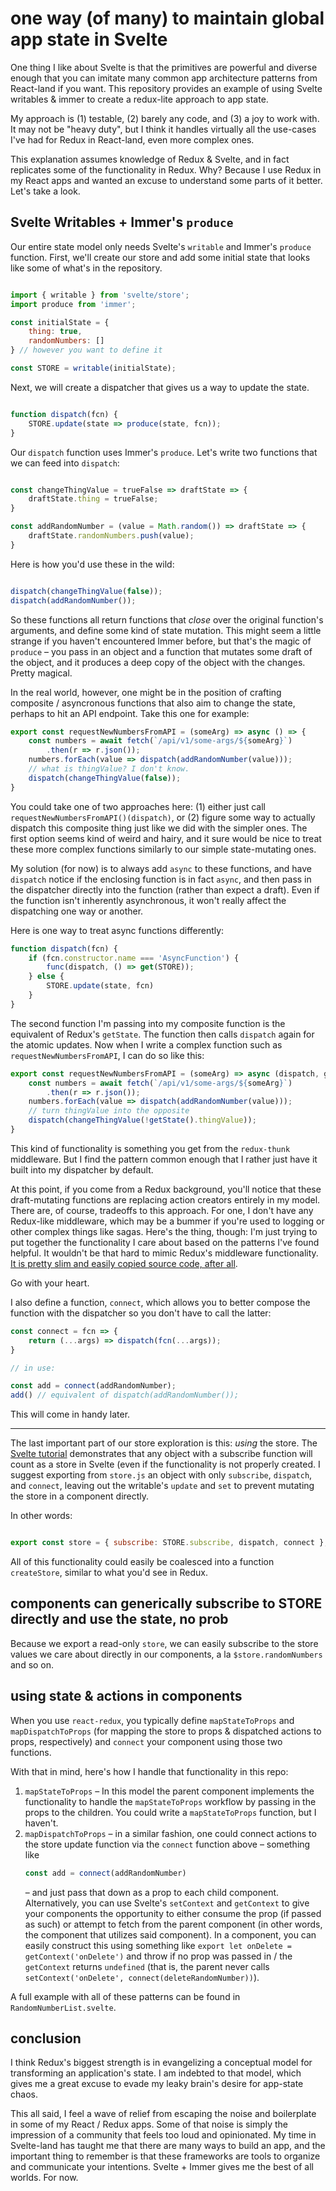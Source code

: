 # one way (of many) to maintain global app state in Svelte

One thing I like about Svelte is that the primitives are powerful and diverse
enough that you can imitate many common app architecture patterns from
React-land if you want. This repository provides an example of using Svelte
writables & immer to create a redux-lite approach to app state.

My approach is (1) testable, (2) barely any code, and (3) a joy to work
with. It may not be "heavy duty", but I think it handles virtually all the
use-cases I've had for Redux in React-land, even more complex ones. 

This explanation assumes knowledge of Redux & Svelte, and in fact replicates
some of the functionality in Redux. Why? Because I use Redux in my React apps
and wanted an excuse to understand some parts of it better. Let's take a
look.

## Svelte Writables + Immer's `produce`

Our entire state model only needs Svelte's `writable` and Immer's `produce`
function. First, we'll create our store and add some initial state that looks
like some of what's in the repository.

```javascript

import { writable } from 'svelte/store';
import produce from 'immer';

const initialState = {
    thing: true,
    randomNumbers: []
} // however you want to define it

const STORE = writable(initialState);

```

Next, we will create a dispatcher that gives us a way to update the state.

```javascript

function dispatch(fcn) {
    STORE.update(state => produce(state, fcn));
}

```

Our `dispatch` function uses Immer's `produce`. Let's write two functions that
we can feed into `dispatch`:

```javascript

const changeThingValue = trueFalse => draftState => {
    draftState.thing = trueFalse;
}

const addRandomNumber = (value = Math.random()) => draftState => {
    draftState.randomNumbers.push(value);
}

```

Here is how you'd use these in the wild:

```javascript

dispatch(changeThingValue(false));
dispatch(addRandomNumber());

```

So these functions all return functions that _close_ over the original
function's arguments, and define some kind of state mutation. This might seem a
little strange if you haven't encountered Immer before, but that's the magic of
`produce` – you pass in an object and a function that mutates some draft of the
object, and it produces a deep copy of the object with the changes. Pretty
magical. 

In the real world, however, one might be in the position of crafting composite /
asyncronous functions that also aim to change the state, perhaps to hit an API
endpoint. Take this one for example:

```javascript
export const requestNewNumbersFromAPI = (someArg) => async () => {
    const numbers = await fetch(`/api/v1/some-args/${someArg}`)
        .then(r => r.json());
    numbers.forEach(value => dispatch(addRandomNumber(value)));
    // what is thingValue? I don't know.
    dispatch(changeThingValue(false));
}

``` 

You could take one of two approaches here: (1) either just call
`requestNewNumbersFromAPI()(dispatch)`, or (2) figure some way to
actually dispatch this composite thing just like we did with the simpler ones. The first option seems kind of weird and
hairy, and it sure would be nice to treat these more complex functions similarly
to our simple state-mutating ones.

My solution (for now) is to always add `async` to these functions, and have
`dispatch` notice if the enclosing function is in fact `async`, and then pass in
the dispatcher directly into the function (rather than expect a draft). Even if
the function isn't inherently asynchronous, it won't really affect the
dispatching one way or another.

Here is one way to treat async functions differently:

```javascript
function dispatch(fcn) {
    if (fcn.constructor.name === 'AsyncFunction') {
        func(dispatch, () => get(STORE));
    } else {
        STORE.update(state, fcn)
    }
}
```

The second function I'm passing into my composite function is the equivalent of
Redux's `getState`. The function then calls `dispatch` again for the atomic
updates. Now when I write a complex function such as
`requestNewNumbersFromAPI`, I can do so like this:

```javascript
export const requestNewNumbersFromAPI = (someArg) => async (dispatch, getState => {
    const numbers = await fetch(`/api/v1/some-args/${someArg}`)
        .then(r => r.json());
    numbers.forEach(value => dispatch(addRandomNumber(value)));
    // turn thingValue into the opposite
    dispatch(changeThingValue(!getState().thingValue));
}
```

This kind of functionality is something you get from the `redux-thunk`
middleware. But I find the pattern common enough
that I rather just have it built into my dispatcher by default.

At this point, if you come from a Redux background, you'll notice that these
draft-mutating functions are replacing action creators entirely in my model. 
There are, of course, tradeoffs to this approach. For one, I don't have any
Redux-like middleware, which may be a bummer if you're used to logging or other
complex things like sagas. Here's the thing, though: I'm just trying to put
together the functionality I care about based on the patterns I've found
helpful. It wouldn't be that hard to mimic Redux's middleware functionality. [It
is pretty slim and easily
copied source
code, after all](https://github.com/reduxjs/redux/blob/master/src/applyMiddleware.js).

Go with your heart.

I also define a function, `connect`, which allows you to better compose the
function with the dispatcher so you don't have to call the latter:

```javascript
const connect = fcn => {
    return (...args) => dispatch(fcn(...args));
}

// in use:

const add = connect(addRandomNumber);
add() // equivalent of dispatch(addRandomNumber());
```

This will come in handy later.

---

The last important part of our store exploration is this: _using_ the store. The
[Svelte
tutorial](https://svelte.dev/tutorial/custom-stores) demonstrates that any
object with a subscribe function will count as a store in Svelte (even if the
functionality is not properly created. I suggest exporting from `store.js` an
object with only `subscribe`, `dispatch`, and `connect`, leaving out the
writable's `update` and `set` to prevent mutating the store in a component
directly.

In other words:

```javascript

export const store = { subscribe: STORE.subscribe, dispatch, connect };

```

All of this functionality could easily be coalesced into a function
`createStore`, similar to what you'd see in Redux.

## components can generically subscribe to STORE directly and use the state, no prob

Because we export a read-only `store`, we can easily subscribe to the
store values we care about directly in our components, a la
`$store.randomNumbers` and so on.

## using state & actions in components

When you use `react-redux`, you
typically define  `mapStateToProps` and `mapDispatchToProps` (for mapping the
store to props & dispatched actions to props, respectively) and `connect` your
component using those two functions.

With that in mind, here's how I handle that functionality in this repo:

1. `mapStateToProps` – In this model the parent component implements the functionality to handle the
   `mapStateToProps` workflow by passing in the props to the children. You could
   write a `mapStateToProps` function, but I haven't.
2. `mapDispatchToProps` – in a similar fashion, one could connect actions to the store
   update function via the `connect` function above – something like 
   ```javascript
   const add = connect(addRandomNumber)
   ```
    – and just pass that down as a prop to each child component. Alternatively, you
    can use Svelte's `setContext` and `getContext` to give your components
    the opportunity to either consume the prop (if passed as such) or attempt to
    fetch from the parent component (in other words, the component that utilizes
    said component). In a component, you can easily construct this
    using something like `export let onDelete = getContext('onDelete')` and
    throw if no prop was passed in / the `getContext` returns `undefined` (that
    is, the parent never calls `setContext('onDelete',
    connect(deleteRandomNumber))`).

A full example with all of these patterns can be found in `RandomNumberList.svelte`.


## conclusion

I think Redux's biggest strength is in evangelizing a conceptual model for
transforming an application's state. I am indebted to that model, which gives me
a great excuse to evade my leaky brain's desire for app-state chaos.

This all said, I feel a wave of relief from escaping the noise and boilerplate
in some of my React / Redux apps. Some of that noise is simply the impression of
a community that feels too loud and opinionated. My time in Svelte-land has
taught me that there are many ways to build an app, and the important thing to
remember is that these frameworks are tools to organize and communicate your
intentions. Svelte + Immer gives me the best of all worlds. For now.
